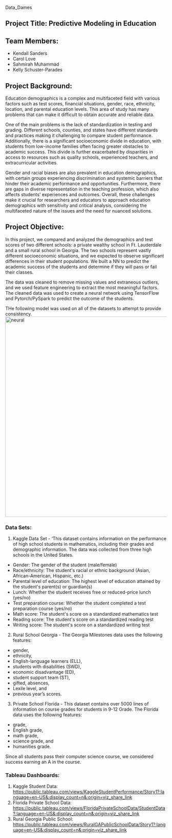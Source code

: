 Data_Dames

## Project Title: Predictive Modeling in Education 

## Team Members:
* Kendall Sanders
* Carol Love
* Sahmirah Muhammad
* Kelly Schuster-Parades

## Project Background:

Education demographics is a complex and multifaceted field with various factors such as test scores, financial situations, gender, race, ethnicity, location, and parental education levels. This area of study has many problems that can make it difficult to obtain accurate and reliable data.

One of the main problems is the lack of standardization in testing and grading. Different schools, counties, and states have different standards and practices making it challenging to compare student performance. Additionally, there is a significant socioeconomic divide in education, with students from low-income families often facing greater obstacles to academic success. This divide is further exacerbated by disparities in access to resources such as quality schools, experienced teachers, and extracurricular activities.

Gender and racial biases are also prevalent in education demographics, with certain groups experiencing discrimination and systemic barriers that hinder their academic performance and opportunities. Furthermore, there are gaps in diverse representation in the teaching profession, which also affects students' experiences and outcomes. Overall, these challenges make it crucial for researchers and educators to approach education demographics with sensitivity and critical analysis, considering the multifaceted nature of the issues and the need for nuanced solutions.

## Project Objective: 

In this project, we compared and analyzed the demographics and test scores of two different schools: a private wealthy school in Ft. Lauderdale and a small rural school in Georgia. The two schools represent vastly different socioeconomic situations, and we expected to observe significant differences in their student populations. We built a NN to predict the academic success of the students and determine if they will pass or fail their classes. 

The data was cleaned to remove missing values and extraneous outliers, and we used feature engineering to extract the most meaningful factors. The cleaned data was used to create a neural network using TensorFlow and Pytorch/PySpark to predict the outcome of the students.

THe following model was used on all of the datasets to attempt to provide consistency.<img width="624" alt="neural" src="https://github.com/gamountainmama/data_dames/assets/40581033/fd2bcaae-fbc9-4232-8f89-c4bb16d19bd5">


### Data Sets:
1) Kaggle Data Set - ‘This dataset contains information on the performance of high school students in mathematics, including their grades and demographic information. The data was collected from three high schools in the United States. 
* Gender: The gender of the student (male/female)
* Race/ethnicity: The student's racial or ethnic background (Asian, African-American, Hispanic, etc.)
* Parental level of education: The highest level of education attained by the student's parent(s) or guardian(s)
* Lunch: Whether the student receives free or reduced-price lunch (yes/no)
* Test preparation course: Whether the student completed a test preparation course (yes/no)
* Math score: The student's score on a standardized mathematics test
* Reading score: The student's score on a standardized reading test
* Writing score: The student's score on a standardized writing test

2) Rural School Georgia - The Georgia Milestones data uses the following features: 
* gender, 
* ethnicity, 
* English-language learners (ELL), 
* students with disabilities (SWD), 
* economic disadvantage (ED), 
* student support team (ST), 
* gifted, absences, 
* Lexile level, and 
* previous year’s scores.

3) Private School Florida - This dataset contains over 5000 lines of information on course grades for students in 9-12 Grade. The Florida data uses the following features: 
* grade, 
* English grade, 
* math grade, 
* science grade, and 
* humanities grade.  
  
Since all students pass their computer science course, we considered success earning an A in the course. 

### Tableau Dashboards:
1) Kaggle Student Data: https://public.tableau.com/views/KaggleStudentPerformance/Story1?:language=en-US&:display_count=n&:origin=viz_share_link
2) Florida Private School Data: https://public.tableau.com/views/FloridaPrivateSchoolData/StudentData?:language=en-US&:display_count=n&:origin=viz_share_link
3) Rural Georgia Public School: https://public.tableau.com/views/RuralGAPublicSchoolData/Story1?:language=en-US&:display_count=n&:origin=viz_share_link


